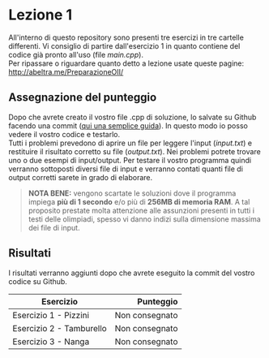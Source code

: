Lezione 1
======
All'interno di questo repository sono presenti tre esercizi in tre cartelle differenti. Vi consiglio di partire dall'esercizio 1 in quanto contiene del codice già pronto all'uso (file *main.cpp*).  
Per ripassare o riguardare quanto detto a lezione usate queste pagine: http://abeltra.me/PreparazioneOII/

## Assegnazione del punteggio

Dopo che avrete creato il vostro file .cpp di soluzione, lo salvate su Github facendo una commit ([qui una semplice guida](https://help.github.com/desktop/guides/contributing-to-projects/committing-and-reviewing-changes-to-your-project/)). In questo modo io posso vedere il vostro codice e testarlo.  
Tutti i problemi prevedono di aprire un file per leggere l'input (*input.txt*) e restituire il risultato corretto su file (*output.txt*). Nei problemi potrete trovare uno o due esempi di input/output. 
Per testare il vostro programma quindi verranno sottoposti diversi file di input e verranno contati quanti file di output corretti sarete in grado di elaborare.  

><b>NOTA BENE:</b> vengono scartate le soluzioni dove il programma impiega <b>più di 1 secondo</b> e/o più di <b>256MB di memoria RAM</b>. A tal proposito prestate molta attenzione alle assunzioni presenti in tutti i testi delle olimpiadi, spesso vi danno indizi sulla dimensione massima dei file di input.  

## Risultati

I risultati verranno aggiunti dopo che avrete eseguito la commit del vostro codice su Github.

| Esercizio                 | Punteggio         |
| ------------------------- |-----------------: | 
| Esercizio 1 - Pizzini     | Non consegnato    | 
| Esercizio 2 - Tamburello  | Non consegnato    | 
| Esercizio 3 - Nanga       | Non consegnato    | 